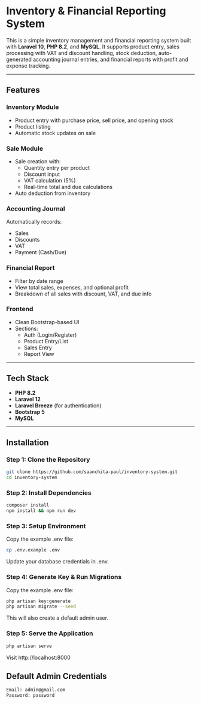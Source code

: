 # Inventory & Financial Reporting System

This is a simple inventory management and financial reporting system built with **Laravel 10**, **PHP 8.2**, and **MySQL**. It supports product entry, sales processing with VAT and discount handling, stock deduction, auto-generated accounting journal entries, and financial reports with profit and expense tracking.

---

## Features

### Inventory Module
- Product entry with purchase price, sell price, and opening stock
- Product listing
- Automatic stock updates on sale

### Sale Module
- Sale creation with:
    - Quantity entry per product
    - Discount input
    - VAT calculation (5%)
    - Real-time total and due calculations
- Auto deduction from inventory

### Accounting Journal
Automatically records:
- Sales
- Discounts
- VAT
- Payment (Cash/Due)

### Financial Report
- Filter by date range
- View total sales, expenses, and optional profit
- Breakdown of all sales with discount, VAT, and due info

### Frontend
- Clean Bootstrap-based UI
- Sections:
    - Auth (Login/Register)
    - Product Entry/List
    - Sales Entry
    - Report View

---

## Tech Stack

- **PHP 8.2**
- **Laravel 12**
- **Laravel Breeze** (for authentication)
- **Bootstrap 5**
- **MySQL**

---

## Installation

### Step 1: Clone the Repository

```bash
git clone https://github.com/saanchita-paul/inventory-system.git
cd inventory-system
```

### Step 2: Install Dependencies
```bash
composer install
npm install && npm run dev
```


### Step 3: Setup Environment
Copy the example .env file:
```bash
cp .env.example .env
```
Update your database credentials in .env.


### Step 4: Generate Key & Run Migrations
Copy the example .env file:
```bash
php artisan key:generate
php artisan migrate --seed
```
This will also create a default admin user.

### Step 5: Serve the Application
```bash
php artisan serve

```
Visit http://localhost:8000

##  Default Admin Credentials

```bash
Email: admin@gmail.com
Password: password

```
